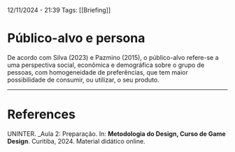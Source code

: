 12/11/2024 - 21:39
Tags: [[Briefing]]

# Público-alvo e persona

De acordo com Silva (2023) e Pazmino (2015), o público-alvo refere-se a uma perspectiva social, econômica e demográfica sobre o grupo de pessoas, com homogeneidade de preferências, que tem maior possibilidade de consumir, ou utilizar, o seu produto.

---

# References

UNINTER.  _Aula 2: Preparação. In: **Metodologia do Design, Curso de Game Design**. Curitiba, 2024. Material didático online.